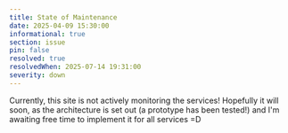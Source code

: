 ```yaml
---
title: State of Maintenance
date: 2025-04-09 15:30:00 
informational: true
section: issue
pin: false
resolved: true
resolvedWhen: 2025-07-14 19:31:00 
severity: down
---
```


Currently, this site is not actively monitoring the services! Hopefully it will soon, as the architecture is set out (a prototype has been tested!) and I'm awaiting free time to implement it for all services =D
